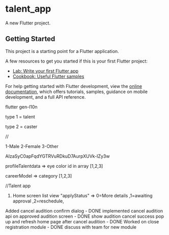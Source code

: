 # talent_app

A new Flutter project.

## Getting Started

This project is a starting point for a Flutter application.

A few resources to get you started if this is your first Flutter project:

- [Lab: Write your first Flutter app](https://docs.flutter.dev/get-started/codelab)
- [Cookbook: Useful Flutter samples](https://docs.flutter.dev/cookbook)

For help getting started with Flutter development, view the
[online documentation](https://docs.flutter.dev/), which offers tutorials,
samples, guidance on mobile development, and a full API reference.

flutter gen-l10n



type 1 = talent

type 2 = caster


//

1-Male
2-Female
3-Other


AIzaSyC0apFqdYGTRVuRDkuD7AurpXUVk-IZy3w

profileTalentdata  => eye color id in array [1,2,3]

careerModel => category [1,2,3]

//Talent app 
1. Home screen list view
"applyStatus" => 
0=More details ,1=awaiting approval ,2=reschedule,


Added  cancel audition confirm dialog - DONE
implemented cancel audition  api on  approved audition screen - DONE
show audition cancel  success pop up and refresh home page after cancel audition - DONE
Worked on close registration module - DONE
discuss with team  for new module 





